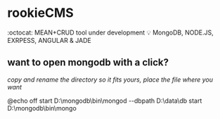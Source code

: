 # rookieCMS
:octocat: MEAN+CRUD tool under development 
:bulb: MongoDB, NODE.JS, EXRPESS, ANGULAR & JADE 


## want to open mongodb with a click?
_copy and rename the directory so it fits yours, place the file where you want_


@echo off
start D:\mongodb\bin\mongod --dbpath D:\data\db
start D:\mongodb\bin\mongo